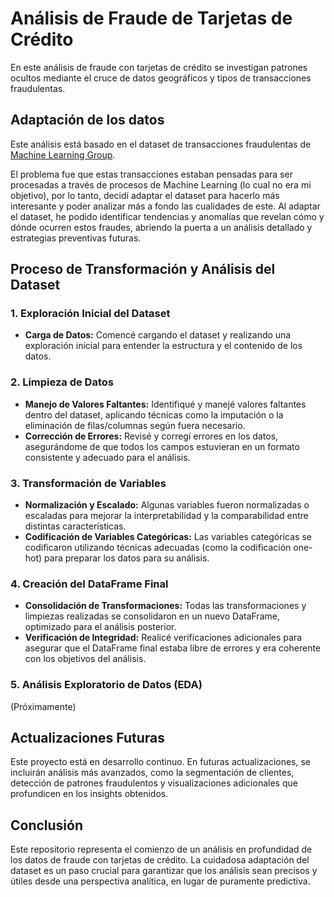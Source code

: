 # Análisis de Fraude de Tarjetas de Crédito
En este análisis de fraude con tarjetas de crédito se investigan patrones ocultos mediante el cruce de datos geográficos y tipos de transacciones fraudulentas. 

## Adaptación de los datos
Este análisis está basado en el dataset de transacciones fraudulentas de [Machine Learning Group](https://www.kaggle.com/datasets/mlg-ulb/creditcardfraud?resource=download).

El problema fue que estas transacciones estaban pensadas para ser procesadas a través de procesos de Machine Learning (lo cual no era mi objetivo), por lo tanto, decidí adaptar el dataset para hacerlo más interesante y poder analizar más a fondo las cualidades de este.
Al adaptar el dataset, he podido identificar tendencias y anomalías que revelan cómo y dónde ocurren estos fraudes, abriendo la puerta a un análisis detallado y estrategias preventivas futuras.

## Proceso de Transformación y Análisis del Dataset

### 1. **Exploración Inicial del Dataset**
   - **Carga de Datos:** Comencé cargando el dataset y realizando una exploración inicial para entender la estructura y el contenido de los datos.

### 2. **Limpieza de Datos**
   - **Manejo de Valores Faltantes:** Identifiqué y manejé valores faltantes dentro del dataset, aplicando técnicas como la imputación o la eliminación de filas/columnas según fuera necesario.
   - **Corrección de Errores:** Revisé y corregí errores en los datos, asegurándome de que todos los campos estuvieran en un formato consistente y adecuado para el análisis.

### 3. **Transformación de Variables**
   - **Normalización y Escalado:** Algunas variables fueron normalizadas o escaladas para mejorar la interpretabilidad y la comparabilidad entre distintas características.
   - **Codificación de Variables Categóricas:** Las variables categóricas se codificaron utilizando técnicas adecuadas (como la codificación one-hot) para preparar los datos para su análisis.

### 4. **Creación del DataFrame Final**
   - **Consolidación de Transformaciones:** Todas las transformaciones y limpiezas realizadas se consolidaron en un nuevo DataFrame, optimizado para el análisis posterior.
   - **Verificación de Integridad:** Realicé verificaciones adicionales para asegurar que el DataFrame final estaba libre de errores y era coherente con los objetivos del análisis.

### 5. **Análisis Exploratorio de Datos (EDA)**
   (Próximamente)

## Actualizaciones Futuras
Este proyecto está en desarrollo continuo. En futuras actualizaciones, se incluirán análisis más avanzados, como la segmentación de clientes, detección de patrones fraudulentos y visualizaciones adicionales que profundicen en los insights obtenidos.

## Conclusión
Este repositorio representa el comienzo de un análisis en profundidad de los datos de fraude con tarjetas de crédito. La cuidadosa adaptación del dataset es un paso crucial para garantizar que los análisis sean precisos y útiles desde una perspectiva analítica, en lugar de puramente predictiva.
